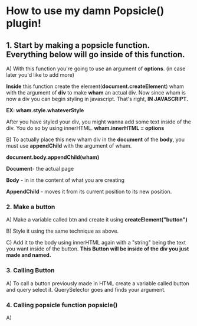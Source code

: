 # How to use my damn Popsicle() plugin!

## 1. Start by making a popsicle function.  Everything below will go   inside of this function.

A) With this function you're going to use an argument of **options**. (in case later you'd like to add more)

**Inside** this function create the element(**document.createElement**) wham with the argument of **div** to make **wham** an actual div.
Now since wham is now a div you can begin styling in javascript. That's right, **IN JAVASCRIPT.**

**EX: wham.style.whateverStyle**
	
After you have styled your div, you might wanna add some text inside of the div. You do so by using innerHTML. 
**wham.innerHTML = options**

B) To actually  place this new wham div in the **document** of the **body**, you must use **appendChild** with the argument of wham. 

**document.body.appendChild(wham)**

**Document**- the actual page

**Body** - in in the content of what you are creating

**AppendChild** - moves it from its current position to its new position.


### 2. Make a button

A) Make a variable called btn and create it using **createElement("button")**

B) Style it using the same technique as above.

C) Add it to the body using innerHTML again with a "string" being the text you want inside of  the button. **This Button will be inside of the div you just made and named.**

### 3. Calling Button

A) To call a button previously made in HTML create a variable called button and query select it. QuerySelector goes and finds your argument.



### 4. Calling popsicle function **popsicle()**

A) 



